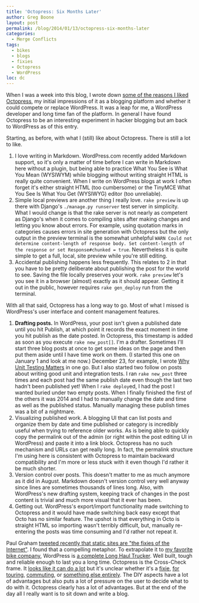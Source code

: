 ```yaml
---
title: 'Octopress: Six Months Later'
author: Greg Boone
layout: post
permalink: /blog/2014/01/13/octopress-six-months-later
categories:
  - Merge Conflicts
tags:
  - bikes
  - blogs
  - fixies
  - Octopress
  - WordPress
loc: dc
---
```

When I was a week into this blog, I wrote down [some of the reasons I liked Octopress][1], my initial impressions of it as a blogging platform and whether it could compete or replace WordPress. It was a leap for me, a WordPress developer and long time fan of the platform. In general I have found Octopress to be an interesting experiment in hacker blogging but am back to WordPress as of this entry.<!--more-->

Starting, as before, with what I (still) like about Octopress. There is still a lot to like.

1.  I love writing in Markdown. WordPress.com recently added Markdown support, so it's only a matter of time before I can write in Markdown here without a plugin, but being able to practice What You See is What You Mean (WYSIWYM) while blogging without writing straight HTML is really quite convenient. When I write on WordPress blogs at work I often forget it's either straight HTML (too cumbersome) or the TinyMCE What You See Is What You Get (WYSIWYG) editor (too unreliable).
2.  Simple local previews are another thing I really love. `rake preview` is up there with Django's `./manage.py runserver` test server in simplicity. What I would change is that the rake server is not nearly as competent as Django's when it comes to compiling sites after making changes and letting you know about errors. For example, using quotation marks in categories causes errors in site generation with Octopress but the only output in the preview terminal is the somewhat unhelpful `WARN Could not determine content-length of response body. Set content-length of the response or set Response#chunked = true`. Nevertheless it is quite simple to get a full, local, site preview while you're still editing.
3.  Accidental publishing happens less frequently. This relates to 2 in that you have to be pretty deliberate about publishing the post for the world to see. Saving the file locally preserves your work. `rake preview` let's you see it in a browser (almost) exactly as it should appear. Getting it out in the public, however requires `rake gen_deploy` run from the terminal.

With all that said, Octopress has a long way to go. Most of what I missed is WordPress's user interface and content management features.

1.  **Drafting posts.** In WordPress, your post isn't given a published date until you hit Publish, at which point it records the exact moment in time you hit publish as the date posted. In Octopress, this timestamp is added as soon as you execute `rake new_post[]`. I'm a drafter. Sometimes I'll start three blog posts at once to get some ideas on the page and then put them aside until I have time work on them. (I started this one on January 1 and look at me now.) December 23, for example, I wrote [Why Unit Testing Matters][2] in one go. But I also started two follow on posts about writing good unit and integration tests. I ran `rake new_post` three times and each post had the same publish date even though the last two hadn't been published yet! When I `rake deploy`ed, I had the post I wanted buried under two empty posts. When I finally finished the first of the others it was 2014 and I had to manually change the date and time as well as the published status. Manually managing these publish times was a bit of a nightmare.
2.  Visualizing published work. A blogging UI that can list posts and organize them by date and time published or category is incredibly useful when trying to reference older works. As is being able to quickly copy the permalink out of the admin (or right within the post editing UI in WordPress) and paste it into a link block. Octopress has no such mechanism and URLs can get really long. In fact, the permalink structure I'm using here is consistent with Octopress to maintain backward compatibility and I'm more or less stuck with it even though I'd rather it be much shorter.
3.  Version control over posts. This doesn't matter to me as much anymore as it did in August. Markdown doesn't version control very well anyway since lines are sometimes thousands of lines long. Also, with WordPress's new drafting system, keeping track of changes in the post content is trivial and much more visual that it ever has been.
4.  Getting out. WordPress's export/import functionality made switching to Octopress and it would have made switching back easy except that Octo has no similar feature. The upshot is that everything in Octo is straight HTML so importing wasn't terribly difficult, but, manually re-entering the posts was time consuming and I'd rather not repeat it.

Paul Graham [tweeted recently that static sites are "the fixies of the Internet"][3]. I found that a compelling metaphor. To extrapolate it to [my favorite bike company][4], WordPress is [a complete Long Haul Trucker][5]. Well built, tough and reliable enough to last you a long time. Octopress is the Cross-Check frame. It [looks like it can do a lot][6] but it's unclear whether it's a [fixie][7], [for touring][8], [commuting][9], or [something else entirely][10]. The DIY aspects have a lot of advantages but also puts a lot of pressure on the user to decide what to do with it. Octopress clearly has a lot of advantages. But at the end of the day all I really want is to sit down and write a blog.

 [1]: http://greg.harmsboone.org/blog/2013/08/03/a-week-into-octopress
 [2]: http://greg.harmsboone.org/blog/2013/12/23/why-unit-testing-in-wordpress-matters/
 [3]: https://twitter.com/paulg/statuses/402205795552489472
 [4]: http://surlybikes.com
 [5]: http://www.pbase.com/image/83943401
 [6]: http://surlybikes.com/bikes/cross_check
 [7]: http://bikesarethesolution.files.wordpress.com/2009/06/6-25-2009-001-large.jpg
 [8]: http://www.pbase.com/image/99908656
 [9]: https://lh3.ggpht.com/_FNoZ-AcmLtQ/TRFkgcvKL8I/AAAAAAAAASs/xuRz5wmvebk/s1600/P1000564.jpg
 [10]: http://imageshack.us/photo/my-images/846/img1963.jpg/

